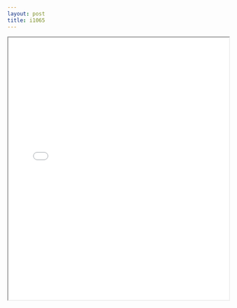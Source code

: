 ```yaml
---
layout: post
title: i1065
---
```


<div class="pdf-container">
<iframe src="/ea/assets/pdfs/pub.n.ins/i1065.pdf" height="600" width="100%" allowFullScreen="true"></iframe>
</div>

